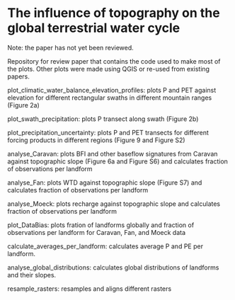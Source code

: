 # The influence of topography on the global terrestrial water cycle

Note: the paper has not yet been reviewed.

Repository for review paper that contains the code used to make most of the plots. Other plots were made using QGIS or re-used from existing papers.

plot_climatic_water_balance_elevation_profiles: plots P and PET against elevation for different rectangular swaths in different mountain ranges (Figure 2a)

plot_swath_precipitation: plots P transect along swath (Figure 2b)

plot_precipitation_uncertainty: plots P and PET transects for different forcing products in different regions (Figure 9 and Figure S2)

analyse_Caravan: plots BFI and other baseflow signatures from Caravan against topographic slope (Figure 6a and Figure S6) and calculates fraction of observations per landform

analyse_Fan: plots WTD against topographic slope (Figure S7) and calculates fraction of observations per landform

analyse_Moeck: plots recharge against topographic slope and calculates fraction of observations per landform

plot_DataBias: plots fration of landforms globally and fraction of observations per landform for Caravan, Fan, and Moeck data

calculate_averages_per_landform: calculates average P and PE per landform.

analyse_global_distributions: calculates global distributions of landforms and their slopes.

resample_rasters: resamples and aligns different rasters
